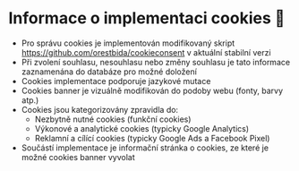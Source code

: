# Informace o implementaci cookies 🍪

- Pro správu cookies je implementován modifikovaný skript https://github.com/orestbida/cookieconsent v aktuální stabilní verzi
- Při zvolení souhlasu, nesouhlasu nebo změny souhlasu je tato informace zaznamenána do databáze pro možné doložení
- Cookies implementace podporuje jazykové mutace
- Cookies banner je vizuálně modifikován do podoby webu (fonty, barvy atp.)
- Cookies jsou kategorizovány zpravidla do:
  - Nezbytně nutné cookies (funkční cookies)
  - Výkonové a analytické cookies (typicky Google Analytics)
  - Reklamní a cílící cookies (typicky Google Ads a Facebook Pixel)
- Součástí implementace je informační stránka o cookies, ze které je možné cookies banner vyvolat
